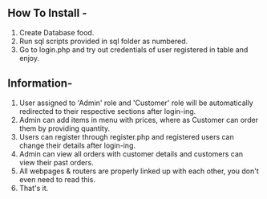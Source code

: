 How To Install -
---------

1. Create Database food.
2. Run sql scripts provided in sql folder as numbered.
3. Go to login.php and try out credentials of user registered in table and enjoy.

Information-
---------
1. User assigned to 'Admin' role and 'Customer' role will be automatically redirected to their respective sections after login-ing.
2. Admin can add items in menu with prices, where as Customer can order them by providing quantity.
3. Users can register through register.php and registered users can change their details after login-ing.
4. Admin can view all orders with customer details and customers can view their past orders.
5. All webpages & routers are properly linked up with each other, you don't even need to read this.
6. That's it.
